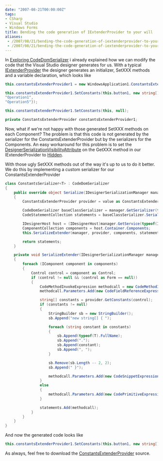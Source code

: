 ```yaml
---
date: "2007-08-21T00:00:00Z"
tags:
- CSharp
- Visual Studio
- Windows Forms
title: Bending the code generation of IExtenderProvider to your will
aliases:
 - /2007/08/21/bending-the-code-generation-of-iextenderprovider-to-your-will/
 - /2007/08/21/bending-the-code-generation-of-iextenderprovider-to-your-will.html
---
```

In [Exploring CodeDomSerializer](http://www.timvw.be/exploring-codedomserializer/) i already explained how we can modify the code that the Visual Studio designer generates for us. With a typical [IExtenderProvider](http://msdn2.microsoft.com/en-us/library/system.componentmodel.iextenderprovider.aspx) the designer generates an initializer, SetXXX methods and a variable declaration, which looks like

```csharp
this.constantsExtenderProvider1 = new WindowsApplication1.ConstantsExtenderProvider();

this.constantsExtenderProvider1.SetConstants(this.button1, new string[] {
"Operation1",
"Operation5"});

this.constantsExtenderProvider1.SetConstants(this, null);

private ConstantsExtenderProvider constantsExtenderProvider1;
```

Now, what if we're not happy with those generated SetXXX methods on each Component? The problem is that this code is not generated by the serializer for the ConstantsExtenderProvider but by the serializers for the Components. An easy workaround for this problem is to set the [DesignerSerializationVisibilityAttribute](http://msdn2.microsoft.com/en-us/library/system.componentmodel.designerserializationvisibilityattribute.aspx) on the GetXXX method in our IExtenderProvider to [Hidden](http://msdn2.microsoft.com/en-us/library/system.componentmodel.designerserializationvisibility.aspx).

With those ugly SetXXX methods out of the way it's up to us to do it better. We do this by implementing a custom serializer for our ConstantsExtenderProvider

```csharp
class ConstantsSerializer<T> : CodeDomSerializer
{
	public override object Serialize(IDesignerSerializationManager manager, object value)
	{
		ConstantsExtenderProvider provider = value as ConstantsExtenderProvider;

		CodeDomSerializer baseClassSerializer = manager.GetSerializer(typeof(ConstantsExtenderProvider).BaseType, typeof(CodeDomSerializer)) as CodeDomSerializer;
		CodeStatementCollection statements = baseClassSerializer.Serialize(manager, value) as CodeStatementCollection;

		IDesignerHost host = (IDesignerHost)manager.GetService(typeof(IDesignerHost));
		ComponentCollection components = host.Container.Components;
		this.SerializeExtender(manager, provider, components, statements);

		return statements;
	}

	private void SerializeExtender(IDesignerSerializationManager manager, ConstantsExtenderProvider provider, ComponentCollection components, CodeStatementCollection statements)
	{
		foreach (IComponent component in components)
		{
			Control control = component as Control;
			if (control != null && (control as Form == null))
			{
				CodeMethodInvokeExpression methodcall = new CodeMethodInvokeExpression(base.SerializeToExpression(manager, provider), "SetConstants");
				methodcall.Parameters.Add(new CodeFieldReferenceExpression(new CodeThisReferenceExpression(), control.Name));

				string[] constants = provider.GetConstants(control);
				if (constants != null)
				{
					StringBuilder sb = new StringBuilder();
					sb.Append("new string[] { ");

					foreach (string constant in constants)
					{
						sb.Append(typeof(T).FullName);
						sb.Append(".");
						sb.Append(constant);
						sb.Append(", ");
					}

					sb.Remove(sb.Length -- 2, 2);
					sb.Append(" }");

					methodcall.Parameters.Add(new CodeSnippetExpression(sb.ToString()));
				}
				else
				{
					methodcall.Parameters.Add(new CodePrimitiveExpression(null));
				}

				statements.Add(methodcall);
			}
		}
	}
}
```

And now the generated code looks like

```csharp
this.constantsExtenderProvider1.SetConstants(this.button1, new string[] { WindowsApplication1.Constants.Operation1, WindowsApplication1.Constants.Operation5 });
```

As always, feel free to download the [ConstantsExtenderProvider](http://www.timvw.be/wp-content/code/csharp/ConstantsExtenderProvider.zip) source.
